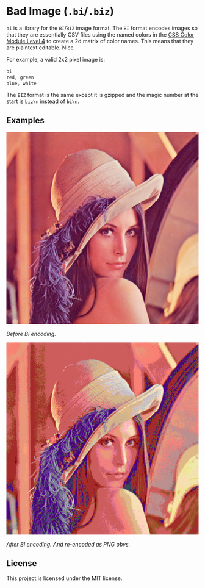 # Bad Image (`.bi`/`.biz`)

`bi` is a library for the `BI`/`BIZ` image format.
The `BI` format encodes images so that they are essentially CSV files using the named colors in the [CSS Color Module Level 4](https://www.w3.org/TR/css-color-4/#named-colors) to create a 2d matrix of color names.
This means that they are plaintext editable.
Nice.

For example, a valid 2x2 pixel image is:
```
bi
red, green
blue, white
```

The `BIZ` format is the same except it is gzipped and the magic number at the start is `biz\n` instead of `bi\n`.

## Examples

![Before BI encoding.](./misc/lenna1.png)

*Before BI encoding.*

![After BI encoding. And re-encoded as PNG obvs.](./misc/lenna2.png)

*After BI encoding. And re-encoded as PNG obvs.*

## License

This project is licensed under the MIT license.

